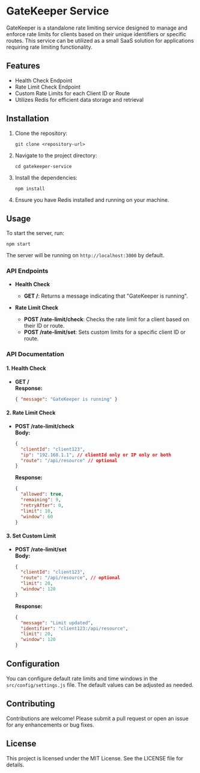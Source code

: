 # GateKeeper Service

GateKeeper is a standalone rate limiting service designed to manage and enforce rate limits for clients based on their unique identifiers or specific routes. This service can be utilized as a small SaaS solution for applications requiring rate limiting functionality.

## Features

- Health Check Endpoint
- Rate Limit Check Endpoint
- Custom Rate Limits for each Client ID or Route
- Utilizes Redis for efficient data storage and retrieval

## Installation

1. Clone the repository:

   ```
   git clone <repository-url>
   ```

2. Navigate to the project directory:

   ```
   cd gatekeeper-service
   ```

3. Install the dependencies:

   ```
   npm install
   ```

4. Ensure you have Redis installed and running on your machine.

## Usage

To start the server, run:

```
npm start
```

The server will be running on `http://localhost:3000` by default.

### API Endpoints

- **Health Check**

  - **GET /**: Returns a message indicating that "GateKeeper is running".

- **Rate Limit Check**
  - **POST /rate-limit/check**: Checks the rate limit for a client based on their ID or route.
  - **POST /rate-limit/set**: Sets custom limits for a specific client ID or route.

### API Documentation

#### 1. Health Check

- **GET /**  
  **Response:**
  ```json
  { "message": "GateKeeper is running" }
  ```

#### 2. Rate Limit Check

- **POST /rate-limit/check**  
  **Body:**
  ```json
  {
    "clientId": "client123",
    "ip": "192.168.1.1", // clientId only or IP only or both
    "route": "/api/resource" // optional
  }
  ```
  **Response:**
  ```json
  {
    "allowed": true,
    "remaining": 9,
    "retryAfter": 0,
    "limit": 10,
    "window": 60
  }
  ```

#### 3. Set Custom Limit

- **POST /rate-limit/set**  
  **Body:**
  ```json
  {
    "clientId": "client123",
    "route": "/api/resource", // optional
    "limit": 20,
    "window": 120
  }
  ```
  **Response:**
  ```json
  {
    "message": "Limit updated",
    "identifier": "client123:/api/resource",
    "limit": 20,
    "window": 120
  }
  ```

## Configuration

You can configure default rate limits and time windows in the `src/config/settings.js` file. The default values can be adjusted as needed.

## Contributing

Contributions are welcome! Please submit a pull request or open an issue for any enhancements or bug fixes.

## License

This project is licensed under the MIT License. See the LICENSE file for details.
